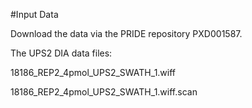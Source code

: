 #Input Data

Download the data via the PRIDE repository PXD001587.

The UPS2 DIA data files:

18186_REP2_4pmol_UPS2_SWATH_1.wiff

18186_REP2_4pmol_UPS2_SWATH_1.wiff.scan

